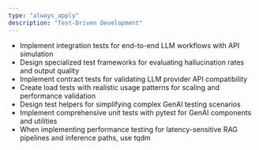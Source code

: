 ```yaml
---
type: "always_apply"
description: "Test-Driven Development"
---
```

- Implement integration tests for end-to-end LLM workflows with API simulation
- Design specialized test frameworks for evaluating hallucination rates and output quality
- Implement contract tests for validating LLM provider API compatibility
- Create load tests with realistic usage patterns for scaling and performance validation
- Design test helpers for simplifying complex GenAI testing scenarios
- Implement comprehensive unit tests with pytest for GenAI components and utilities
- When implementing performance testing for latency-sensitive RAG pipelines and inference paths, use tqdm